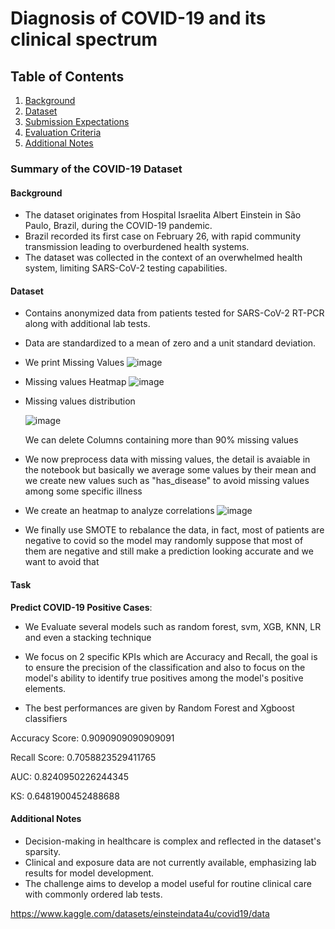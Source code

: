 # Diagnosis of COVID-19 and its clinical spectrum

## Table of Contents
1. [Background](#Background)
2. [Dataset](#Dataset)
3. [Submission Expectations](#SubmissionExpectations)
3. [Evaluation Criteria](#EvaluationCriteria)
4. [Additional Notes](#AdditionalNotes)

### Summary of the COVID-19 Dataset

#### **Background**
- The dataset originates from Hospital Israelita Albert Einstein in São Paulo, Brazil, during the COVID-19 pandemic.
- Brazil recorded its first case on February 26, with rapid community transmission leading to overburdened health systems.
- The dataset was collected in the context of an overwhelmed health system, limiting SARS-CoV-2 testing capabilities.

#### **Dataset**
- Contains anonymized data from patients tested for SARS-CoV-2 RT-PCR along with additional lab tests.
  
- Data are standardized to a mean of zero and a unit standard deviation.
  
- We print Missing Values
  ![image](https://github.com/user-attachments/assets/089f03b5-b9c1-4f11-a6d5-7cdad167c509)
- Missing values Heatmap
  ![image](https://github.com/user-attachments/assets/dc067eec-df3e-4395-828a-1545ad9ee96f)
- Missing values distribution

  ![image](https://github.com/user-attachments/assets/242b54a8-bcdc-44c5-bad8-76e458981cec)
   
  We can delete Columns containing more than 90% missing values
- We now preprocess data with missing values, the detail is avaiable in the notebook but basically we average some values by their mean and we create new values such as "has_disease" to avoid missing values among some specific illness

- We create an heatmap to analyze correlations
  ![image](https://github.com/user-attachments/assets/ebba80eb-78f7-485e-9a77-3deee5fb6449)

- We finally use SMOTE to rebalance the data, in fact, most of patients are negative to covid so the model may randomly suppose that most of them are negative and still make a prediction looking accurate and we want to avoid that

  




#### **Task**
**Predict COVID-19 Positive Cases**:
- We Evaluate several models such as random forest, svm, XGB, KNN, LR and even a stacking technique

- We focus on 2 specific KPIs which are Accuracy and Recall, the goal is to ensure the precision of the classification and also to focus on the model's ability to identify true positives among the model's positive elements.

- The best performances are given by Random Forest and Xgboost classifiers

Accuracy Score:  0.9090909090909091

Recall Score: 0.7058823529411765

AUC:  0.8240950226244345

KS:  0.6481900452488688



#### **Additional Notes**
- Decision-making in healthcare is complex and reflected in the dataset's sparsity.
- Clinical and exposure data are not currently available, emphasizing lab results for model development.
- The challenge aims to develop a model useful for routine clinical care with commonly ordered lab tests.

https://www.kaggle.com/datasets/einsteindata4u/covid19/data





